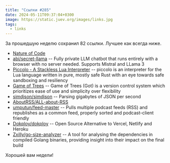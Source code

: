 ```yaml
---
title: "Ссылки #285"
date: 2024-05-11T09:37:04+0300
image: https://static.juev.org/images/links.jpg
tags: 
  - links
---
```


За прошедшую неделю сохранил 82 ссылки. Лучшее как всегда ниже.

- [Nature of Code](https://natureofcode.com)
- [abi/secret-llama](https://github.com/abi/secret-llama) -- Fully private LLM chatbot that runs entirely with a browser with no server needed. Supports Mistral and LLama 3
- [Piccolo - A Stackless Lua Interpreter](https://kyju.org/blog/piccolo-a-stackless-lua-interpreter/) -- piccolo is an interpreter for the Lua language written in pure, mostly safe Rust with an eye towards safe sandboxing and resiliency
- [Game of Trees](https://gameoftrees.org/index.html) -- Game of Trees (Got) is a version control system which prioritizes ease of use and simplicity over flexibility
- [simdjson/simdjson](https://github.com/simdjson/simdjson) -- Parsing gigabytes of JSON per second
- [AboutRSS/ALL-about-RSS](https://github.com/AboutRSS/ALL-about-RSS)
- [umputun/feed-master](https://github.com/umputun/feed-master) -- Pulls multiple podcast feeds (RSS) and republishes as a common feed, properly sorted and podcast-client friendly
- [Dokploy/dokploy](https://github.com/Dokploy/dokploy) -- Open Source Alternative to Vercel, Netlify and Heroku
- [Zxilly/go-size-analyzer](https://github.com/Zxilly/go-size-analyzer) -- A tool for analysing the dependencies in compiled Golang binaries, providing insight into their impact on the final build

Хорошей вам недели!
